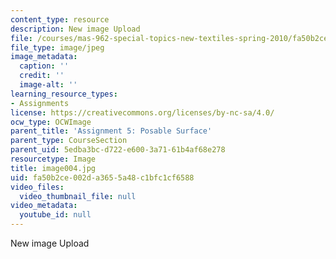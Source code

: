 ```yaml
---
content_type: resource
description: New image Upload
file: /courses/mas-962-special-topics-new-textiles-spring-2010/fa50b2ce002da3655a48c1bfc1cf6588_image004.jpg
file_type: image/jpeg
image_metadata:
  caption: ''
  credit: ''
  image-alt: ''
learning_resource_types:
- Assignments
license: https://creativecommons.org/licenses/by-nc-sa/4.0/
ocw_type: OCWImage
parent_title: 'Assignment 5: Posable Surface'
parent_type: CourseSection
parent_uid: 5edba3bc-d722-e600-3a71-61b4af68e278
resourcetype: Image
title: image004.jpg
uid: fa50b2ce-002d-a365-5a48-c1bfc1cf6588
video_files:
  video_thumbnail_file: null
video_metadata:
  youtube_id: null
---
```

New image Upload